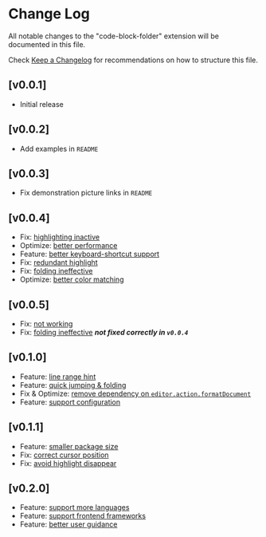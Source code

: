 # Change Log

All notable changes to the "code-block-folder" extension will be documented in this file.

Check [Keep a Changelog](http://keepachangelog.com/) for recommendations on how to structure this file.

## [v0.0.1]

- Initial release

## [v0.0.2]

- Add examples in `README`

## [v0.0.3]

- Fix demonstration picture links in `README`

## [v0.0.4]

- Fix: [highlighting inactive](https://github.com/se-dev-pion/code-block-folder/issues/9)
- Optimize: [better performance](https://github.com/se-dev-pion/code-block-folder/issues/8)
- Feature: [better keyboard-shortcut support](https://github.com/se-dev-pion/code-block-folder/issues/5)
- Fix: [redundant highlight](https://github.com/se-dev-pion/code-block-folder/issues/1)
- Fix: [folding ineffective](https://github.com/se-dev-pion/code-block-folder/issues/4)
- Optimize: [better color matching](https://github.com/se-dev-pion/code-block-folder/issues/2)

## [v0.0.5]

- Fix: [not working](https://github.com/se-dev-pion/code-block-folder/issues/12)
- Fix: [folding ineffective](https://github.com/se-dev-pion/code-block-folder/issues/4) ***not fixed correctly in `v0.0.4`***

## [v0.1.0]

- Feature: [line range hint](https://github.com/se-dev-pion/code-block-folder/issues/7)
- Feature: [quick jumping & folding](https://github.com/se-dev-pion/code-block-folder/issues/11)
- Fix & Optimize: [remove dependency on `editor.action.formatDocument`](https://github.com/se-dev-pion/code-block-folder/issues/16)
- Feature: [support configuration](https://github.com/se-dev-pion/code-block-folder/issues/14)

## [v0.1.1]

- Feature: [smaller package size](https://github.com/se-dev-pion/code-block-folder/issues/19)
- Fix: [correct cursor position](https://github.com/se-dev-pion/code-block-folder/issues/20)
- Fix: [avoid highlight disappear](https://github.com/se-dev-pion/code-block-folder/issues/21)

## [v0.2.0]

- Feature: [support more languages](https://github.com/se-dev-pion/code-block-folder/issues/23)
- Feature: [support frontend frameworks](https://github.com/se-dev-pion/code-block-folder/issues/22)
- Feature: [better user guidance](https://github.com/se-dev-pion/code-block-folder/issues/25)
